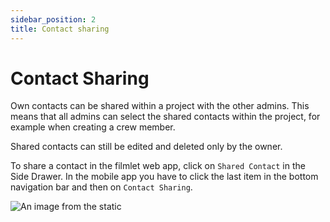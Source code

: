 ```yaml
---
sidebar_position: 2
title: Contact sharing
---
```


# Contact Sharing

Own contacts can be shared within a project with the other admins. This means that all admins can select the shared contacts within the project, for example when creating a crew member.

Shared contacts can still be edited and deleted only by the owner.

To share a contact in the filmlet web app, click on `Shared Contact` in the Side Drawer.
In the mobile app you have to click the last item in the bottom navigation bar and then on `Contact Sharing`.

![An image from the static](/img/contact_sharing_web.png)

